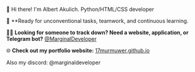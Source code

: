 👋 Hi there! I'm Albert Akulich. Python/HTML/CSS developer

🚀 **Ready for unconventional tasks, teamwork, and continuous learning.

🕵️‍♀️ **Looking for someone to track down? Need a website, application, or Telegram bot?** [@MarginalDeveloper](https://web.telegram.org/a/#-1002236692994)

🌐 **Check out my portfolio website:** [17murmuwer.github.io](https://17murmuwer.github.io/murmuwer.github.io/)

Also my discord: @marginaldeveloper
